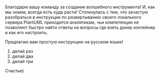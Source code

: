 Благодарю вашу команду за создание волшебного инструмента!
И, как мы знаем, всегда есть куда расти! 
Столкнулась с тем, что зачастую разобраться в инструкции по развертыванию своего локального сервера PlantUML приходится аналитикам, чьи компетенции не позволяют быстро найти ответы на вопросы где взять докер контейнер и как его настроить.

Предлагаю вам простую инструкцию на русском языке!
1. делай раз
2. делай два
3. делай три

Счастье)